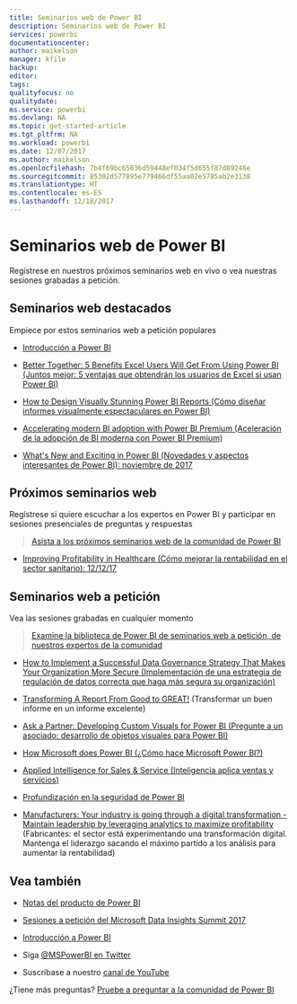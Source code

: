 ```yaml
---
title: Seminarios web de Power BI
description: Seminarios web de Power BI
services: powerbi
documentationcenter: 
author: maikelson
manager: kfile
backup: 
editor: 
tags: 
qualityfocus: no
qualitydate: 
ms.service: powerbi
ms.devlang: NA
ms.topic: get-started-article
ms.tgt_pltfrm: NA
ms.workload: powerbi
ms.date: 12/07/2017
ms.author: maikelson
ms.openlocfilehash: 7b4f69bc65836d59448ef034f5d655f87d89248e
ms.sourcegitcommit: 85302d577895e779466df55aa02e5785ab2e3138
ms.translationtype: HT
ms.contentlocale: es-ES
ms.lasthandoff: 12/18/2017
---
```

# <a name="power-bi-webinars"></a>Seminarios web de Power BI

Regístrese en nuestros próximos seminarios web en vivo o vea nuestras sesiones grabadas a petición.

## <a name="featured-webinars"></a>Seminarios web destacados

Empiece por estos seminarios web a petición populares

- [Introducción a Power BI](https://info.microsoft.com/getting-started-with-power-bi-ondemand.html?Is=Website)

- [Better Together: 5 Benefits Excel Users Will Get From Using Power BI (Juntos mejor: 5 ventajas que obtendrán los usuarios de Excel si usan Power BI)](https://info.microsoft.com/excel-powerbi-better-together.html?Is=Website)

- [How to Design Visually Stunning Power BI Reports (Cómo diseñar informes visualmente espectaculares en Power BI)](https://community.powerbi.com/t5/Webinars-and-Video-Gallery/5-3-17-Webinar-How-to-Design-Visually-Stunning-Power-BI-Reports/m-p/168204?Is=Website)

- [Accelerating modern BI adoption with Power BI Premium (Aceleración de la adopción de BI moderna con Power BI Premium)](https://info.microsoft.com/powerbi-premium-webinar-ondemand.html?Is=Website)

- [What's New and Exciting in Power BI (Novedades y aspectos interesantes de Power BI): noviembre de 2017](https://info.microsoft.com/whats-new-powerbi-report-server.html?Is=Website)

## <a name="upcoming-webinars"></a>Próximos seminarios web

Regístrese si quiere escuchar a los expertos en Power BI y participar en sesiones presenciales de preguntas y respuestas

>[Asista a los próximos seminarios web de la comunidad de Power BI](https://community.powerbi.com/t5/Webinars-and-Video-Gallery/bd-p/VideoTipsTricks?filter=webinars&featured=yes&Is=Website)

- [Improving Profitability in Healthcare (Cómo mejorar la rentabilidad en el sector sanitario): 12/12/17](https://info.microsoft.com/improving-profitability-in-healthcare.html?Is=Website)

## <a name="on-demand-webinars"></a>Seminarios web a petición

Vea las sesiones grabadas en cualquier momento

>[Examine la biblioteca de Power BI de seminarios web a petición, de nuestros expertos de la comunidad](https://community.powerbi.com/t5/Webinars-and-Video-Gallery/bd-p/VideoTipsTricks?filter=webinars&featured=yes&Is=Website)

- [How to Implement a Successful Data Governance Strategy That Makes Your Organization More Secure (Implementación de una estrategia de regulación de datos correcta que haga más segura su organización)](https://info.microsoft.com/powerbi-data-governance-strategy-ondemand.html?Is=Website)

- [Transforming A Report From Good to GREAT!](https://community.powerbi.com/t5/Webinars-and-Video-Gallery/Power-BI-Transforming-A-Report-From-Good-to-GREAT/m-p/315119?Is=Website) (Transformar un buen informe en un informe excelente)

- [Ask a Partner: Developing Custom Visuals for Power BI (Pregunte a un asociado: desarrollo de objetos visuales para Power BI)](https://community.powerbi.com/t5/Webinars-and-Video-Gallery/Ask-a-Partner-Developing-Custom-Visuals-for-Power-BI/m-p/150368?Is=Website)

- [How Microsoft does Power BI (¿Cómo hace Microsoft Power BI?)](https://info.microsoft.com/US-PowerBI-WBNR-FY17-11Nov-29-BIATMIcrosoft274828_01Registration-ForminBody.html?Is=Website)

- [Applied Intelligence for Sales & Service (Inteligencia aplica ventas y servicios)](https://info.microsoft.com/applied-intelligence-for-sales-service.html?Is=Website)

- [Profundización en la seguridad de Power BI](https://community.powerbi.com/t5/Webinars-and-Video-Gallery/5-23-2017-Power-BI-security-deep-dive-by-Kasper-de-Jonge/m-p/161476?Is=Website)

- [Manufacturers: Your industry is going through a digital transformation - Maintain leadership by leveraging analytics to maximize profitability](https://info.microsoft.com/digital-transformation-in-manufacturing.html?Is=Website) (Fabricantes: el sector está experimentando una transformación digital. Mantenga el liderazgo sacando el máximo partido a los análisis para aumentar la rentabilidad)

## <a name="see-also"></a>Vea también

- [Notas del producto de Power BI](whitepapers.md)

- [Sesiones a petición del Microsoft Data Insights Summit 2017](https://community.powerbi.com/t5/Data-Insights-Summit-2017-On/bd-p/DataInsightsSummit2017OnDemand?Is=Website)

- [Introducción a Power BI](service-get-started.md)

- Siga [@MSPowerBI en Twitter](https://twitter.com/mspowerbi)

- Suscríbase a nuestro [canal de YouTube](https://www.youtube.com/mspowerbi)

¿Tiene más preguntas? [Pruebe a preguntar a la comunidad de Power BI](https://community.powerbi.com/)
